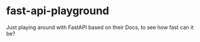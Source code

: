 # fast-api-playground
Just playing around with FastAPI based on their Docs, to see how fast can it be?
